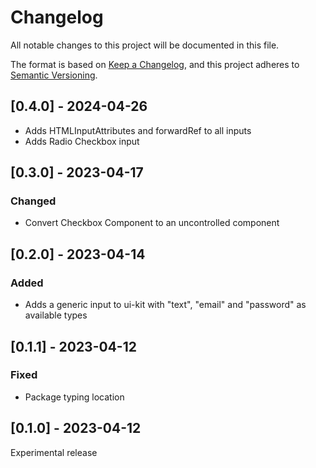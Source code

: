 # Changelog

All notable changes to this project will be documented in this file.

The format is based on [Keep a Changelog](https://keepachangelog.com/en/1.0.0/),
and this project adheres to [Semantic Versioning](https://semver.org/spec/v2.0.0.html).

## [0.4.0] - 2024-04-26

- Adds HTMLInputAttributes and forwardRef to all inputs
- Adds Radio Checkbox input

## [0.3.0] - 2023-04-17

### Changed

- Convert Checkbox Component to an uncontrolled component

## [0.2.0] - 2023-04-14

### Added

- Adds a generic input to ui-kit with "text", "email" and "password" as available types

## [0.1.1] - 2023-04-12

### Fixed

- Package typing location

## [0.1.0] - 2023-04-12

Experimental release
